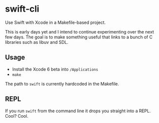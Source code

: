 # swift-cli

Use Swift with Xcode in a Makefile-based project.

This is early days yet and I intend to continue experimenting over the next few days. The goal is to make something useful that links to a bunch of C libraries such as libuv and SDL.

## Usage

  * Install the Xcode 6 beta into `/Applications`
  * `make`

The path to `swift` is currently hardcoded in the Makefile.

## REPL

If you run `swift` from the command line it drops you straight into a REPL. Cool? Cool.
